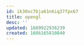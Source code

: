 ```yaml
---
id: ik30xc7bja61n6iq37fpx67
title: opengl
desc: ''
updated: 1689922936239
created: 1686165810840
---
```

